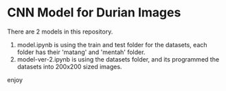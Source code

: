 # CNN Model for Durian Images

There are 2 models in this repository.
1. model.ipynb is using the train and test folder for the datasets, each folder has their 'matang' and 'mentah' folder.
2. model-ver-2.ipynb is using the datasets folder, and its programmed the datasets into 200x200 sized images.

enjoy